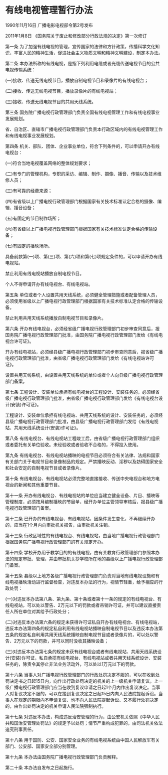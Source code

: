 # 有线电视管理暂行办法

1990年11月16日 广播电影电视部令第2号发布　

2011年1月8日 《国务院关于废止和修改部分行政法规的决定》第一次修订　

第一条 为了加强有线电视的管理，宣传国家的法律和方针政策，传播科学文化知识，丰富人民的精神生活，促进社会主义物质文明和精神文明建设，制定本办法。

第二条 本办法所称的有线电视，是指下列利用电缆或者光缆传送电视节目的公共电视传输系统：

(一)接收、传送无线电视节目，播放自制电视节目和录像片的有线电视台；

(二)接收、传送无线电视节目，播放录像片的有线电视站；

(三)接收、传送无线电视节目的共用天线系统。

第三条 国务院广播电视行政管理部门负责全国有线电视管理工作和有线电视事业发展规划。

省、自治区、直辖市广播电视行政管理部门负责本行政区域内的有线电视管理工作和有线电视事业发展规划。

第四条 机关、部队、团体、企业事业单位，符合下列条件的，可以申请开办有线电视台：

(一)符合当地电视覆盖网络的整体规划要求；

(二)有专门的管理机构，专职的采访、编辑、制作、摄像、播音、传输以及技术维修人员；

(三)有可靠的经费来源；

(四)有省级以上广播电视行政管理部门根据国家有关技术标准认定合格的摄像、编辑、播音设备；

(五)有固定的节目制作场所；

(六)有省级以上广播电视行政管理部门根据国家有关技术标准认定合格的传输设备；

(七)有固定的播映场所。

具备前款第(一)项、第(三)项、第(六)项和第(七)项规定条件的，可以申请开办有线电视站。

禁止利用有线电视站播放自制电视节目。

个人不得申请开办有线电视台、有线电视站。

第五条 单位或者个人设置共用天线系统，必须健全管理措施或者配备管理人员，必须使用省级以上广播电视行政管理部门根据国家有关技术标准认定合格的传输设备。

禁止利用共用天线系统播放自制电视节目和录像片。

第六条 开办有线电视台，必须经省级广播电视行政管理部门初步审查同意后，报国务院广播电视行政管理部门批准，由国务院广播电视行政管理部门发给《有线电视台许可证》。

开办有线电视站，必须经县级广播电视行政管理部门初步审查同意后，报省级广播电视行政管理部门批准，由省级广播电视行政管理部门发给《有线电视站许可证》。

设置共用天线系统，由设置共用天线系统的单位或者个人向县级广播电视行政管理部门备案。

第七条 工程设计、安装单位承担有线电视台的工程设计、安装任务的，必须经省级广播电视行政管理部门批准，由省级广播电视行政管理部门发给《有线电视台设计(安装)许可证》。

工程设计、安装单位承担有线电视站、共用天线系统的设计、安装任务的，必须经县级广播电视行政管理部门批准，由县级广播电视行政管理部门发给《有线电视站、共用天线系统设计(安装)许可证》。

第八条 有线电视台、有线电视站工程竣工后，由省级广播电视行政管理部门组织或者委托有关单位验收。未经验收或者验收不合格的，不得投入使用。

第九条 有线电视台、有线电视站播映的电视节目必须符合有关法律、法规和国家有关部门关于电视节目和录像制品的规定。严禁播映反动、淫秽以及妨碍国家安全和社会安定的自制电视节目或者录像片。

第十条 有线电视台、有线电视站必须完整地直接接收、传送中央电视台和地方电视台的新闻和其他重要节目。

第十一条 开办有线电视台、有线电视站的单位应当建立健全设备、片目、播映等管理制度，必须按月编制播映的节目单，经开办单位主管领导审核后，报县级广播电视行政管理部门备案。

第十二条 已开办的有线电视台、有线电视站，因条件发生变化，不再继续开办的，应当在1个月内向审批机关报告，由审批机关注销。

第十三条 行政区域性的有线电视台、有线电视站，由当地广播电视行政管理部门根据国务院广播电视行政管理部门的有关规定开办。

第十四条 学校开办用于教学目的的有线电视，由有关教育行政管理部门参照本办法的规定审批、管理，并由审批机关抄学校所在地的县级以上广播电视行政管理部门备案。

第十五条 县级以上地方各级广播电视行政管理部门负责对当地有线电视设施和有线电视播映活动进行监督检查，对违反本办法的行为，视情节轻重，给予相应的行政处罚：

(一)对违反本办法第八条、第九条、第十条或者第十一条的规定的有线电视台、有线电视站，可以处以警告、2万元以下的罚款或者吊销许可证，并可以建议直接责任人所在单位对其给予行政处分；

(二)对违反本办法第六条的规定未获得许可证私自开办有线电视台、有线电视站，违反本办法第四条的规定私自利用有线电视站播映自制电视节目以及违反本办法第五条的规定私自利用共用天线系统播映自制电视节目或者录像片的，可以处以警告、2万元以下的罚款，并可以同时没收其播映设备；

(三)对违反本办法第七条的规定未获有线电视台或者有线电视站、共用天线系统设计(安装)许可证，私自承揽有线电视台、有线电视站或者共用天线系统设计、安装任务的，除责令其停止非法业务活动外，可以处以1万元以下的罚款。

第十六条 当事人对广播电视行政管理部门的行政处罚决定不服的，可以在收到处罚决定书之日起15日内，向作出行政处罚决定的机关的上一级机关申请复议。上一级广播电视行政管理部门应当在收到复议申请之日起1个月内作出复议决定。当事人对复议决定不服的，可以在接到复议决定之日起15日内向人民法院提起诉讼。当事人在规定的期限内不申请复议、也不向人民法院提起诉讼、又不履行处罚决定的，由作出处罚决定的机关申请人民法院强制执行。

第十七条 对违反本办法，构成违反治安管理的行为，由公安机关依照《中华人民共和国治安管理处罚法》的规定予以处罚；情节严重构成犯罪的，由司法机关依法追究刑事责任。

第十八条 用于国防、公安、国家安全业务的有线电视系统由中国人民解放军有关部门、公安部、国家安全部分别管理。

第十九条 本办法由国务院广播电视行政管理部门负责解释。

第二十条 本办法自发布之日起施行。
